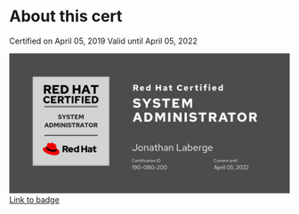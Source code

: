 # About this cert

Certified on April 05, 2019
Valid until April 05, 2022

![rhcsa-7-badge](rhcsa-badge.png)
[Link to badge](https://www.redhat.com/rhtapps/services/certifications/badge/verify/UU5Z6WCE6F5VVNJH5IKEKHLOOEAEQU3CUPSQX2KSDXT6RW46LQ3T7ULZ55KZZ56SKO7EQ3ETTLYZQ4U5NQYTCNA62RUWOCM34WWBUYQ=)

